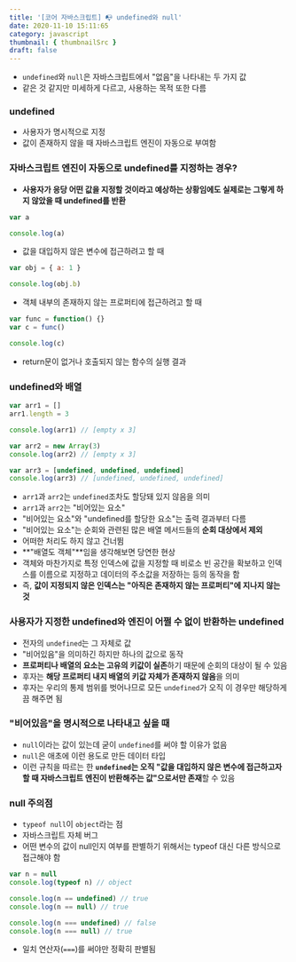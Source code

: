 ```yaml
---
title: '[코어 자바스크립트] 📭 undefined와 null'
date: 2020-11-10 15:11:65
category: javascript
thumbnail: { thumbnailSrc }
draft: false
---
```


- `undefined`와 `null`은 자바스크립트에서 "없음"을 나타내는 두 가지 값
- 같은 것 같지만 미세하게 다르고, 사용하는 목적 또한 다름

### undefined

- 사용자가 명시적으로 지정
- 값이 존재하지 않을 때 자바스크립트 엔진이 자동으로 부여함

### 자바스크립트 엔진이 자동으로 undefined를 지정하는 경우?

- **사용자가 응당 어떤 값을 지정할 것이라고 예상하는 상황임에도 실제로는 그렇게 하지 않았을 때 undefined를 반환**

```javascript
var a

console.log(a)
```

- 값을 대입하지 않은 변수에 접근하려고 할 때

```javascript
var obj = { a: 1 }

console.log(obj.b)
```

- 객체 내부의 존재하지 않는 프로퍼티에 접근하려고 할 때

```javascript
var func = function() {}
var c = func()

console.log(c)
```

- return문이 없거나 호출되지 않는 함수의 실행 결과

### undefined와 배열

```javascript
var arr1 = []
arr1.length = 3

console.log(arr1) // [empty x 3]

var arr2 = new Array(3)
console.log(arr2) // [empty x 3]

var arr3 = [undefined, undefined, undefined]
console.log(arr3) // [undefined, undefined, undefined]
```

- `arr1`과 `arr2`는 `undefined`조차도 할당돼 있지 않음을 의미
- `arr1`과 `arr2`는 "비어있는 요소"
- "비어있는 요소"와 "undefined를 할당한 요소"는 출력 결과부터 다름
- "비어있는 요소"는 순회와 관련된 많은 배열 메서드들의 **순회 대상에서 제외**
- 어떠한 처리도 하지 않고 건너뜀
- **"배열도 객체"**임을 생각해보면 당연한 현상
- 객체와 마찬가지로 특정 인덱스에 값을 지정할 때 비로소 빈 공간을 확보하고 인덱스를 이름으로 지정하고 데이터의 주소값을 저장하는 등의 동작을 함
- 즉, **값이 지정되지 않은 인덱스는 "아직은 존재하지 않는 프로퍼티"에 지나지 않는 것**

### 사용자가 지정한 undefined와 엔진이 어쩔 수 없이 반환하는 undefined

- 전자의 `undefined`는 그 자체로 값
- "비어있음"을 의미하긴 하지만 하나의 값으로 동작
- **프로퍼티나 배열의 요소는 고유의 키값이 실존**하기 때문에 순회의 대상이 될 수 있음
- 후자는 **해당 프로퍼티 내지 배열의 키값 자체가 존재하지 않음**을 의미
- 후자는 우리의 통제 범위를 벗어나므로 모든 `undefined`가 오직 이 경우만 해당하게끔 해주면 됨

### "비어있음"을 명시적으로 나타내고 싶을 때

- `null`이라는 값이 있는데 굳이 `undefined`를 써야 할 이유가 없음
- `null`은 애초에 이런 용도로 만든 데이터 타입
- 이런 규칙을 따르는 한 **`undefined`는 오직 "값을 대입하지 않은 변수에 접근하고자 할 때 자바스크립트 엔진이 반환해주는 값"으로서만 존재**할 수 있음

### null 주의점

- `typeof null`이 `object`라는 점
- 자바스크립트 자체 버그
- 어떤 변수의 값이 null인지 여부를 판별하기 위해서는 typeof 대신 다른 방식으로 접근해야 함

```javascript
var n = null
console.log(typeof n) // object

console.log(n == undefined) // true
console.log(n == null) // true

console.log(n === undefined) // false
console.log(n === null) // true
```

- 일치 연산자(`===`)를 써야만 정확히 판별됨
